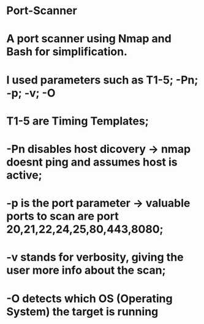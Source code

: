 # Port-Scanner
# A port scanner using Nmap and Bash for simplification.
# I used parameters such as T1-5; -Pn; -p; -v; -O
# T1-5 are Timing Templates;
# -Pn disables host dicovery -> nmap doesnt ping and assumes host is active;
# -p is the port parameter -> valuable ports to scan are port 20,21,22,24,25,80,443,8080;
# -v stands for verbosity, giving the user more info about the scan;
# -O detects which OS (Operating System) the target is running

